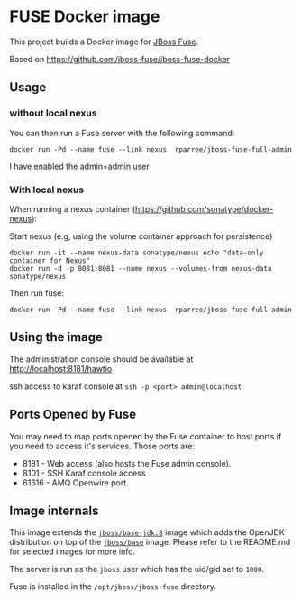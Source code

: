 # FUSE Docker image

This project builds a Docker image for [JBoss Fuse](http://www.jboss.org/products/fuse/overview/).

Based on https://github.com/jboss-fuse/jboss-fuse-docker

## Usage

### without local nexus

You can then run a Fuse server with the following command:

    docker run -Pd --name fuse --link nexus  rparree/jboss-fuse-full-admin

I have enabled the admin=admin user

### With local nexus
When running a nexus container (https://github.com/sonatype/docker-nexus):

Start nexus (e.g, using the volume container approach for persistence)

    docker run -it --name nexus-data sonatype/nexus echo "data-only container for Nexus"
    docker run -d -p 8081:8081 --name nexus --volumes-from nexus-data sonatype/nexus

Then run fuse:

    docker run -Pd --name fuse --link nexus  rparree/jboss-fuse-full-admin

## Using the image


The administration console should be available at [http://localhost:8181/hawtio](http://localhost:8181/hawtio)

ssh access to karaf console at `ssh -p <port> admin@localhost`

## Ports Opened by Fuse

You may need to map ports opened by the Fuse container to host ports if you need to access it's services.
Those ports are:

* 8181 - Web access (also hosts the Fuse admin console).
* 8101 - SSH Karaf console access
* 61616 - AMQ Openwire port.

## Image internals

This image extends the [`jboss/base-jdk:8`](https://github.com/JBoss-Dockerfiles/base-jdk/tree/jdk8) image which adds the OpenJDK distribution on top of the [`jboss/base`](https://github.com/JBoss-Dockerfiles/base) image. Please refer to the README.md for selected images for more info.

The server is run as the `jboss` user which has the uid/gid set to `1000`.

Fuse is installed in the `/opt/jboss/jboss-fuse` directory.
